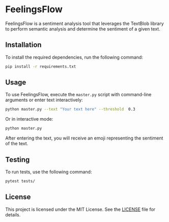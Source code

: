 # FeelingsFlow

FeelingsFlow is a sentiment analysis tool that leverages the TextBlob library to perform semantic analysis and determine the sentiment of a given text.

## Installation

To install the required dependencies, run the following command:

```bash
pip install -r requirements.txt
```

## Usage

To use FeelingsFlow, execute the `master.py` script with command-line arguments or enter text interactively:

```bash
python master.py --text "Your text here" --threshold  0.3
```

Or in interactive mode:

```bash
python master.py
```

After entering the text, you will receive an emoji representing the sentiment of the text.

## Testing

To run tests, use the following command:

```bash
pytest tests/
```

## License

This project is licensed under the MIT License. See the [LICENSE](LICENSE) file for details.
